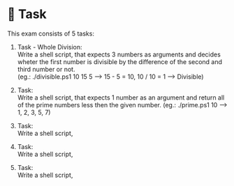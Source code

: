 # 📓 Task  

This exam consists of 5 tasks:  

1. Task - Whole Division:  
Write a shell script, that expects 3 numbers as arguments and decides wheter the first number is divisible by the difference of the second and third number or not.  
(eg.: ./divisible.ps1 10 15 5 --> 15 - 5 = 10, 10 / 10 = 1 --> Divisible)  

2. Task:  
Write a shell script, that expects 1 number as an argument and return all of the prime numbers less then the given number.
(eg.: ./prime.ps1 10 --> 1, 2, 3, 5, 7)

3. Task:   
Write a shell script,

4. Task:  
Write a shell script,

5. Task:  
Write a shell script,
